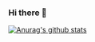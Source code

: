 ### Hi there 👋

[![Anurag's github stats](https://github-readme-stats.vercel.app/api?username=LuizFantin)](https://github.com/anuraghazra/github-readme-stats)
<!--
**LuizFantin/LuizFantin** is a ✨ _special_ ✨ repository because its `README.md` (this file) appears on your GitHub profile.

Here are some ideas to get you started:

- 🔭 I’m currently working on ...
- 🌱 I’m currently learning ...
- 👯 I’m looking to collaborate on ...
- 🤔 I’m looking for help with ...
- 💬 Ask me about ...
- 📫 How to reach me: ...
- 😄 Pronouns: ...
- ⚡ Fun fact: ...
-->
